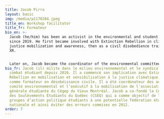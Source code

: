 ```yaml
---
title: Jacob Pirro
layout: basic
img: /media/p1170284.jpeg
title_en: Workshop facilitator
title_fr: Formateur
bio_en: >-
  J﻿acob (he/him) has been an activist in the environmental and student movement
  since 2019. He first became involved with Extinction Rebellion in climate
  justice mobilization and awareness, then as a civil disobedience trainer with
  XR. 


  Later on, Jacob became the coordinator of the environmental committee's actions and the executive for the mobilization of the Cégep du Vieux Montréal. He co-founded the Coalition des Soulèvements Étudiants du Québec (CSEQ) which aims to link student political action groups to a potential national student federation and thus avoid the mistakes made in 2012.
bio_fr: Jacob (il) milite dans le milieu environnemental et le syndicalisme de
  combat étudiant depuis 2019. Il a commencé son implication avec Extinction
  Rébellion en mobilisation et sensibilisation à la justice climatique, puis
  comme formateur en désobéissance civile. Il a été coordonateur des actions du
  comité environnemental et l’exécutif à la mobilisation de l'association
  générale étudiante du Cégep du Vieux Montréal. Jacob a co-fondé la Coalition
  des Soulèvements Étudiants du Québec (CSEQ) qui a comme objectif de lier les
  groupes d’action politique étudiants à une potentielle fédération étudiante
  nationale et ainsi éviter des erreurs commises en 2012.
order: 7
---
```

